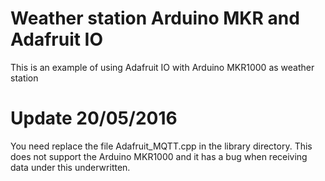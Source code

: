 # Weather station Arduino MKR and Adafruit IO
This is an example of using Adafruit IO with Arduino  MKR1000 as weather station 
# Update 20/05/2016
You need replace the file Adafruit_MQTT.cpp in the library directory.
This does not support the Arduino MKR1000 and it has a bug when receiving data under this underwritten.



